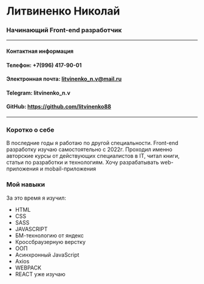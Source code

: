 # **Литвиненко Николай**
### **Начинающий Front-end разработчик** 
********************
#### **Контактная информация**
#### **Телефон:** +7(996) 417-90-01
#### **Электронная почта:** litvinenko_n.v@mail.ru
#### **Telegram:** litvinenko_n.v
#### **GitHub:** https://github.com/litvinenko88 
***************************
### **Коротко о себе**
В последние годы я работаю по другой специальности.
Front-end разработку изучаю самостоятельно с 2022г. Проходил именно авторские курсы от действующих специалистов в IT, 
читал книги, статьи по разработки и технологиям. Хочу разрабатывать web-приложения и mobail-приложения
### **Мой навыки**
За это время я изучил:
* HTML
* CSS
* SASS
* JAVASCRIPT
* БМ-технологию от яндекс 
* Кроссбраузерную верстку  
* ООП 
* Асинхронный JavaScript 
* Axios 
* WEBPACK
* REACT уже изучаю
